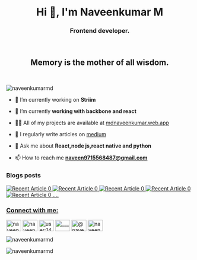 <h1 align="center">Hi 👋, I'm Naveenkumar M</h1>
<h3 align="center">Frontend developer.</h3>
<br/>
<h2 quote align='center'>Memory is the mother of all wisdom.</h2 quote>
<br/>
<p align="left"> <img src="https://komarev.com/ghpvc/?username=naveenkumarmd&label=Profile%20views&color=0e75b6&style=flat" alt="naveenkumarmd" /> </p>

- 🔭 I’m currently working on **Striim**

- 🌱 I’m currently **working with backbone and react**

- 👨‍💻 All of my projects are available at [mdnaveenkumar.web.app](https://mdnaveenkumar2002.web.app)

- 📝 I regularly write articles on [medium](https://medium.com/@naveen9715568487)

- 💬 Ask me about **React,node js,react native and python**

- 📫 How to reach me **naveen9715568487@gmail.com**

### Blogs posts
<a target="_blank" href="https://github-readme-medium-recent-article.vercel.app/medium/@naveen9715568487/0"><img src="https://github-readme-medium-recent-article.vercel.app/medium/@naveen9715568487/0" alt="Recent Article 0"> 
<a target="_blank" href="https://github-readme-medium-recent-article.vercel.app/medium/@naveen9715568487/1"><img src="https://github-readme-medium-recent-article.vercel.app/medium/@naveen9715568487/1" alt="Recent Article 0"> 
<a target="_blank" href="https://github-readme-medium-recent-article.vercel.app/medium/@naveen9715568487/2"><img src="https://github-readme-medium-recent-article.vercel.app/medium/@naveen9715568487/2" alt="Recent Article 0"> 
<a target="_blank" href="https://github-readme-medium-recent-article.vercel.app/medium/@naveen9715568487/3"><img src="https://github-readme-medium-recent-article.vercel.app/medium/@naveen9715568487/3" alt="Recent Article 0"> 
<a target="_blank" href="https://github-readme-medium-recent-article.vercel.app/medium/@naveen9715568487/4"><img src="https://github-readme-medium-recent-article.vercel.app/medium/@naveen9715568487/4" alt="Recent Article 0"> 
  ....

<h3 align="left">Connect with me:</h3>
<p align="left">
<a href="https://twitter.com/naveenk27061594" target="blank"><img align="center" src="https://raw.githubusercontent.com/rahuldkjain/github-profile-readme-generator/master/src/images/icons/Social/twitter.svg" alt="naveenk27061594" height="30" width="40" /></a>
<a href="https://linkedin.com/in/naveenk27061594" target="blank"><img align="center" src="https://raw.githubusercontent.com/rahuldkjain/github-profile-readme-generator/master/src/images/icons/Social/linked-in-alt.svg" alt="naveenk27061594" height="30" width="40" /></a>
<a href="https://stackoverflow.com/users/user:14353744" target="blank"><img align="center" src="https://raw.githubusercontent.com/rahuldkjain/github-profile-readme-generator/master/src/images/icons/Social/stack-overflow.svg" alt="user:14353744" height="30" width="40" /></a>
<a href="https://instagram.com/______________md___" target="blank"><img align="center" src="https://raw.githubusercontent.com/rahuldkjain/github-profile-readme-generator/master/src/images/icons/Social/instagram.svg" alt="______________md___" height="30" width="40" /></a>
<a href="https://medium.com/@naveen9715568487" target="blank"><img align="center" src="https://raw.githubusercontent.com/rahuldkjain/github-profile-readme-generator/master/src/images/icons/Social/medium.svg" alt="@naveen9715568487" height="30" width="40" /></a>
<a href="https://www.hackerrank.com/naveen9715568487" target="blank"><img align="center" src="https://raw.githubusercontent.com/rahuldkjain/github-profile-readme-generator/master/src/images/icons/Social/hackerrank.svg" alt="naveen9715568487" height="30" width="40" /></a>
</p>



<p><img align="center" src="https://github-readme-stats.vercel.app/api/top-langs?username=naveenkumarmd&show_icons=true&locale=en&layout=compact" alt="naveenkumarmd" /></p>

<p><img align="center" src="https://github-readme-streak-stats.herokuapp.com/?user=naveenkumarmd&" alt="naveenkumarmd" /></p>
